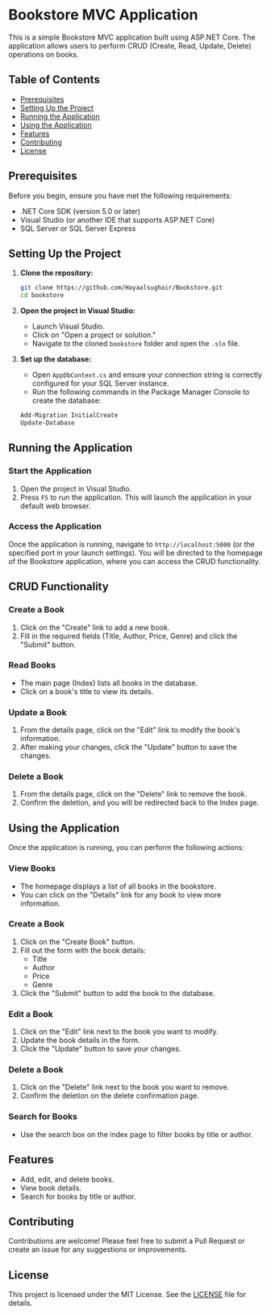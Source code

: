 # Bookstore MVC Application

This is a simple Bookstore MVC application built using ASP.NET Core. The application allows users to perform CRUD (Create, Read, Update, Delete) operations on books.

## Table of Contents
- [Prerequisites](#prerequisites)
- [Setting Up the Project](#setting-up-the-project)
- [Running the Application](#running-the-application)
- [Using the Application](#using-the-application)
- [Features](#features)
- [Contributing](#contributing)
- [License](#license)

## Prerequisites

Before you begin, ensure you have met the following requirements:
- .NET Core SDK (version 5.0 or later)
- Visual Studio (or another IDE that supports ASP.NET Core)
- SQL Server or SQL Server Express

## Setting Up the Project

1. **Clone the repository:**

    ```bash
    git clone https://github.com/Hayaalsughair/Bookstore.git
    cd bookstore
    ```

2. **Open the project in Visual Studio:**
    - Launch Visual Studio.
    - Click on "Open a project or solution."
    - Navigate to the cloned `bookstore` folder and open the `.sln` file.

3. **Set up the database:**
    - Open `AppDbContext.cs` and ensure your connection string is correctly configured for your SQL Server instance.
    - Run the following commands in the Package Manager Console to create the database:

    ```bash
    Add-Migration InitialCreate
    Update-Database
    ```

## Running the Application

### Start the Application

1. Open the project in Visual Studio.
2. Press `F5` to run the application. This will launch the application in your default web browser.

### Access the Application

Once the application is running, navigate to `http://localhost:5000` (or the specified port in your launch settings). You will be directed to the homepage of the Bookstore application, where you can access the CRUD functionality.

## CRUD Functionality

### Create a Book
1. Click on the "Create" link to add a new book.
2. Fill in the required fields (Title, Author, Price, Genre) and click the "Submit" button.

### Read Books
- The main page (Index) lists all books in the database.
- Click on a book's title to view its details.

### Update a Book
1. From the details page, click on the "Edit" link to modify the book's information.
2. After making your changes, click the "Update" button to save the changes.

### Delete a Book
1. From the details page, click on the "Delete" link to remove the book.
2. Confirm the deletion, and you will be redirected back to the Index page.

## Using the Application

Once the application is running, you can perform the following actions:

### View Books
- The homepage displays a list of all books in the bookstore.
- You can click on the "Details" link for any book to view more information.

### Create a Book
1. Click on the "Create Book" button.
2. Fill out the form with the book details:
   - Title
   - Author
   - Price
   - Genre
3. Click the "Submit" button to add the book to the database.

### Edit a Book
1. Click on the "Edit" link next to the book you want to modify.
2. Update the book details in the form.
3. Click the "Update" button to save your changes.

### Delete a Book
1. Click on the "Delete" link next to the book you want to remove.
2. Confirm the deletion on the delete confirmation page.

### Search for Books
- Use the search box on the index page to filter books by title or author.

## Features
- Add, edit, and delete books.
- View book details.
- Search for books by title or author.

## Contributing

Contributions are welcome! Please feel free to submit a Pull Request or create an issue for any suggestions or improvements.

## License

This project is licensed under the MIT License. See the [LICENSE](LICENSE) file for details.
